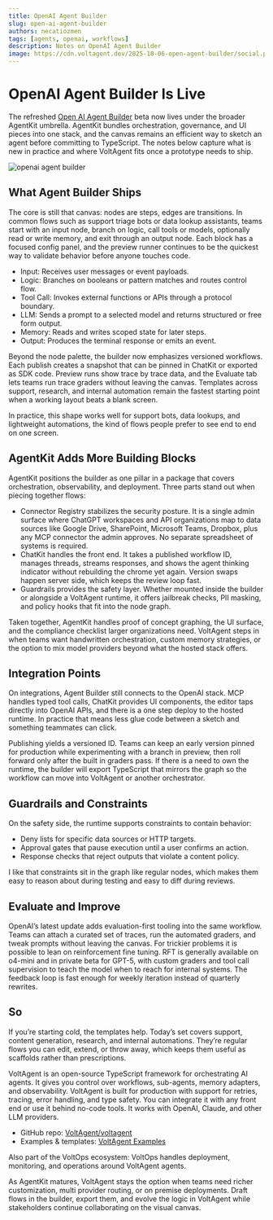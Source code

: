 ```yaml
---
title: OpenAI Agent Builder
slug: open-ai-agent-builder
authors: necatiozmen
tags: [agents, openai, workflows]
description: Notes on OpenAI Agent Builder
image: https://cdn.voltagent.dev/2025-10-06-open-agent-builder/social.png
---
```


# OpenAI Agent Builder Is Live

The refreshed [Open AI Agent Builder](https://platform.openai.com/docs/guides/agent-builder) beta now lives under the broader AgentKit umbrella. AgentKit bundles orchestration, governance, and UI pieces into one stack, and the canvas remains an efficient way to sketch an agent before committing to TypeScript. The notes below capture what is new in practice and where VoltAgent fits once a prototype needs to ship.

![openai agent builder](https://cdn.voltagent.dev/2025-10-06-open-builder/agent-builder.png)

## What Agent Builder Ships

The core is still that canvas: nodes are steps, edges are transitions. In common flows such as support triage bots or data lookup assistants, teams start with an input node, branch on logic, call tools or models, optionally read or write memory, and exit through an output node. Each block has a focused config panel, and the preview runner continues to be the quickest way to validate behavior before anyone touches code.

- Input: Receives user messages or event payloads.
- Logic: Branches on booleans or pattern matches and routes control flow.
- Tool Call: Invokes external functions or APIs through a protocol boundary.
- LLM: Sends a prompt to a selected model and returns structured or free form output.
- Memory: Reads and writes scoped state for later steps.
- Output: Produces the terminal response or emits an event.

Beyond the node palette, the builder now emphasizes versioned workflows. Each publish creates a snapshot that can be pinned in ChatKit or exported as SDK code. Preview runs show trace by trace data, and the Evaluate tab lets teams run trace graders without leaving the canvas. Templates across support, research, and internal automation remain the fastest starting point when a working layout beats a blank screen.

In practice, this shape works well for support bots, data lookups, and lightweight automations, the kind of flows people prefer to see end to end on one screen.

## AgentKit Adds More Building Blocks

AgentKit positions the builder as one pillar in a package that covers orchestration, observability, and deployment. Three parts stand out when piecing together flows:

- Connector Registry stabilizes the security posture. It is a single admin surface where ChatGPT workspaces and API organizations map to data sources like Google Drive, SharePoint, Microsoft Teams, Dropbox, plus any MCP connector the admin approves. No separate spreadsheet of systems is required.
- ChatKit handles the front end. It takes a published workflow ID, manages threads, streams responses, and shows the agent thinking indicator without rebuilding the chrome yet again. Version swaps happen server side, which keeps the review loop fast.
- Guardrails provides the safety layer. Whether mounted inside the builder or alongside a VoltAgent runtime, it offers jailbreak checks, PII masking, and policy hooks that fit into the node graph.

Taken together, AgentKit handles proof of concept graphing, the UI surface, and the compliance checklist larger organizations need. VoltAgent steps in when teams want handwritten orchestration, custom memory strategies, or the option to mix model providers beyond what the hosted stack offers.

## Integration Points

On integrations, Agent Builder still connects to the OpenAI stack. MCP handles typed tool calls, ChatKit provides UI components, the editor taps directly into OpenAI APIs, and there is a one step deploy to the hosted runtime. In practice that means less glue code between a sketch and something teammates can click.

Publishing yields a versioned ID. Teams can keep an early version pinned for production while experimenting with a branch in preview, then roll forward only after the built in graders pass. If there is a need to own the runtime, the builder will export TypeScript that mirrors the graph so the workflow can move into VoltAgent or another orchestrator.

## Guardrails and Constraints

On the safety side, the runtime supports constraints to contain behavior:

- Deny lists for specific data sources or HTTP targets.
- Approval gates that pause execution until a user confirms an action.
- Response checks that reject outputs that violate a content policy.

I like that constraints sit in the graph like regular nodes, which makes them easy to reason about during testing and easy to diff during reviews.

## Evaluate and Improve

OpenAI’s latest update adds evaluation-first tooling into the same workflow. Teams can attach a curated set of traces, run the automated graders, and tweak prompts without leaving the canvas. For trickier problems it is possible to lean on reinforcement fine tuning. RFT is generally available on o4-mini and in private beta for GPT-5, with custom graders and tool call supervision to teach the model when to reach for internal systems. The feedback loop is fast enough for weekly iteration instead of quarterly rewrites.

## So

If you’re starting cold, the templates help. Today’s set covers support, content generation, research, and internal automations. They’re regular flows you can edit, extend, or throw away, which keeps them useful as scaffolds rather than prescriptions.

VoltAgent is an open-source TypeScript framework for orchestrating AI agents. It gives you control over workflows, sub-agents, memory adapters, and observability. VoltAgent is built for production with support for retries, tracing, error handling, and type safety. You can integrate it with any front end or use it behind no-code tools. It works with OpenAI, Claude, and other LLM providers.

- GitHub repo: [VoltAgent/voltagent](https://github.com/VoltAgent/voltagent)
- Examples & templates: [VoltAgent Examples](https://voltagent.dev/examples/)

Also part of the VoltOps ecosystem: VoltOps handles deployment, monitoring, and operations around VoltAgent agents.

As AgentKit matures, VoltAgent stays the option when teams need richer customization, multi provider routing, or on premise deployments. Draft flows in the builder, export them, and evolve the logic in VoltAgent while stakeholders continue collaborating on the visual canvas.
